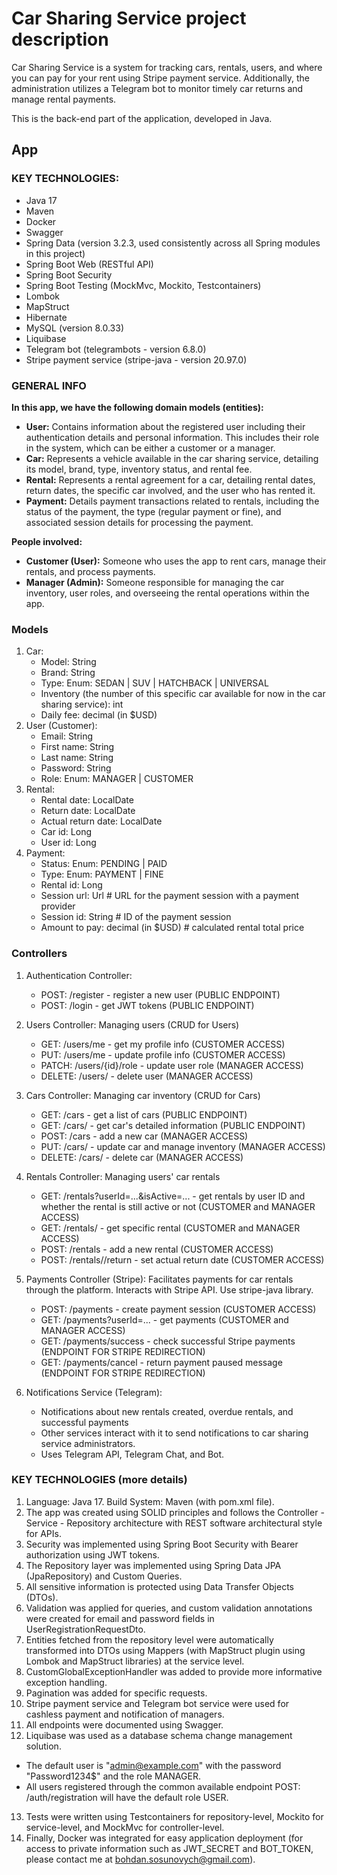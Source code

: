 # Car Sharing Service project description

Car Sharing Service is a system for tracking cars, rentals, users, and where you can pay for your rent using Stripe payment service.
Additionally, the administration utilizes a Telegram bot to monitor timely car returns and manage rental payments.

This is the back-end part of the application, developed in Java.

## App

### KEY TECHNOLOGIES:
- Java 17
- Maven
- Docker
- Swagger
- Spring Data (version 3.2.3, used consistently across all Spring modules in this project)
- Spring Boot Web (RESTful API)
- Spring Boot Security
- Spring Boot Testing (MockMvc, Mockito, Testcontainers)
- Lombok
- MapStruct
- Hibernate
- MySQL (version 8.0.33)
- Liquibase
- Telegram bot (telegrambots - version 6.8.0)
- Stripe payment service (stripe-java - version 20.97.0)


### **GENERAL INFO**
**In this app, we have the following domain models (entities):**

- **User:** Contains information about the registered user including their authentication details and personal information. This includes their role in the system, which can be either a customer or a manager.
- **Car:** Represents a vehicle available in the car sharing service, detailing its model, brand, type, inventory status, and rental fee.
- **Rental:** Represents a rental agreement for a car, detailing rental dates, return dates, the specific car involved, and the user who has rented it.
- **Payment:** Details payment transactions related to rentals, including the status of the payment, the type (regular payment or fine), and associated session details for processing the payment.

**People involved:**

- **Customer (User):** Someone who uses the app to rent cars, manage their rentals, and process payments.
- **Manager (Admin):** Someone responsible for managing the car inventory, user roles, and overseeing the rental operations within the app.

### Models
1. Car:
    - Model: String
    - Brand: String
    - Type: Enum: SEDAN | SUV | HATCHBACK | UNIVERSAL
    - Inventory (the number of this specific car available for now in the car sharing service): int
    - Daily fee: decimal (in $USD)
2. User (Customer):
    - Email: String
    - First name: String
    - Last name: String
    - Password: String
    - Role: Enum: MANAGER | CUSTOMER
3. Rental:
    - Rental date: LocalDate
    - Return date: LocalDate
    - Actual return date: LocalDate
    - Car id: Long
    - User id: Long
4. Payment:
    - Status: Enum: PENDING | PAID
    - Type: Enum: PAYMENT | FINE
    - Rental id: Long
    - Session url: Url # URL for the payment session with a payment provider
    - Session id: String # ID of the payment session
    - Amount to pay: decimal (in $USD)  # calculated rental total price

### Controllers

1. Authentication Controller:
    - POST: /register - register a new user (PUBLIC ENDPOINT)
    - POST: /login - get JWT tokens (PUBLIC ENDPOINT)

2. Users Controller: Managing users (CRUD for Users)
    - GET: /users/me - get my profile info (CUSTOMER ACCESS)
    - PUT: /users/me - update profile info (CUSTOMER ACCESS)
    - PATCH: /users/{id}/role - update user role (MANAGER ACCESS)
    - DELETE: /users/<id> - delete user (MANAGER ACCESS)

3. Cars Controller: Managing car inventory (CRUD for Cars)
    - GET: /cars - get a list of cars (PUBLIC ENDPOINT)
    - GET: /cars/<id> - get car's detailed information (PUBLIC ENDPOINT)
    - POST: /cars - add a new car (MANAGER ACCESS)
    - PUT: /cars/<id> - update car and manage inventory (MANAGER ACCESS)
    - DELETE: /cars/<id> - delete car (MANAGER ACCESS)

4. Rentals Controller: Managing users' car rentals
    - GET: /rentals?userId=...&isActive=... - get rentals by user ID and whether the rental is still active or not (CUSTOMER and MANAGER ACCESS)
    - GET: /rentals/<id> - get specific rental (CUSTOMER and MANAGER ACCESS)
    - POST: /rentals - add a new rental (CUSTOMER ACCESS)
    - POST: /rentals/<id>/return - set actual return date (CUSTOMER ACCESS)

5. Payments Controller (Stripe): Facilitates payments for car rentals through the platform. Interacts with Stripe API.
   Use stripe-java library.
    - POST: /payments - create payment session (CUSTOMER ACCESS)
    - GET: /payments?userId=... - get payments (CUSTOMER and MANAGER ACCESS)
    - GET: /payments/success - check successful Stripe payments (ENDPOINT FOR STRIPE REDIRECTION)
    - GET: /payments/cancel - return payment paused message (ENDPOINT FOR STRIPE REDIRECTION)

6. Notifications Service (Telegram):
    - Notifications about new rentals created, overdue rentals, and successful payments
    - Other services interact with it to send notifications to car sharing service administrators.
    - Uses Telegram API, Telegram Chat, and Bot.

### KEY TECHNOLOGIES (more details)
1. Language: Java 17. Build System: Maven (with pom.xml file).
2. The app was created using SOLID principles and follows the Controller - Service - Repository architecture with REST software architectural style for APIs.
3. Security was implemented using Spring Boot Security with Bearer authorization using JWT tokens.
4. The Repository layer was implemented using Spring Data JPA (JpaRepository) and Custom Queries.
5. All sensitive information is protected using Data Transfer Objects (DTOs).
6. Validation was applied for queries, and custom validation annotations were created for email and password fields in UserRegistrationRequestDto.
7. Entities fetched from the repository level were automatically transformed into DTOs using Mappers (with MapStruct plugin using Lombok and MapStruct libraries) at the service level.
8. CustomGlobalExceptionHandler was added to provide more informative exception handling.
9. Pagination was added for specific requests.
10. Stripe payment service and Telegram bot service were used for cashless payment and notification of managers.
11. All endpoints were documented using Swagger.
12. Liquibase was used as a database schema change management solution.
- The default user is "admin@example.com" with the password "Password1234$" and the role MANAGER.
- All users registered through the common available endpoint POST: /auth/registration will have the default role USER.
13. Tests were written using Testcontainers for repository-level, Mockito for service-level, and MockMvc for controller-level.
14. Finally, Docker was integrated for easy application deployment (for access to private information such as JWT_SECRET and BOT_TOKEN, please contact me at bohdan.sosunovych@gmail.com).